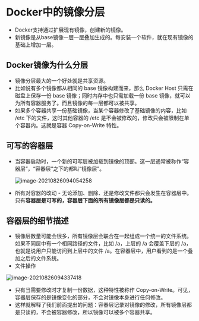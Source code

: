 # Docker中的镜像分层

* Docker支持通过扩展现有镜像，创建新的镜像。
* 新镜像是从base镜像一层一层叠加生成的。每安装一个软件，就在现有镜像的基础上增加一层。

## Docker镜像为什么分层

* 镜像分层最大的一个好处就是共享资源。
* 比如说有多个镜像都从相同的 base 镜像构建而来，那么 Docker Host 只需在磁盘上保存一份 base 镜像；同时内存中也只需加载一份 base 镜像，就可以为所有容器服务了。而且镜像的每一层都可以被共享。
* 如果多个容器共享一份基础镜像，当某个容器修改了基础镜像的内容，比如 /etc 下的文件，这时其他容器的 /etc 是不会被修改的，修改只会被限制在单个容器内。这就是容器 Copy-on-Write 特性。

## 可写的容器层

* 当容器启动时，一个新的可写层被加载到镜像的顶部。这一层通常被称作“容器层”，“容器层”之下的都叫“镜像层”。

  

  ![image-20210826094054258](https://cdn.jsdelivr.net/gh/ClareTung/ImageHostingService/img/image-20210826094054258.png)

* 所有对容器的改动 - 无论添加、删除、还是修改文件都只会发生在容器层中。只有**容器层是可写的，容器层下面的所有镜像层都是只读的。**

## 容器层的细节描述

* 镜像层数量可能会很多，所有镜像层会联合在一起组成一个统一的文件系统。如果不同层中有一个相同路径的文件，比如 /a，上层的 /a 会覆盖下层的 /a，也就是说用户只能访问到上层中的文件 /a。在容器层中，用户看到的是一个叠加之后的文件系统。
* 文件操作

![image-20210826094337418](https://cdn.jsdelivr.net/gh/ClareTung/ImageHostingService/img/image-20210826094337418.png)

* 只有当需要修改时才复制一份数据，这种特性被称作 Copy-on-Write。可见，容器层保存的是镜像变化的部分，不会对镜像本身进行任何修改。
* 这样就解释了我们前面提出的问题：容器层记录对镜像的修改，所有镜像层都是只读的，不会被容器修改，所以镜像可以被多个容器共享。



